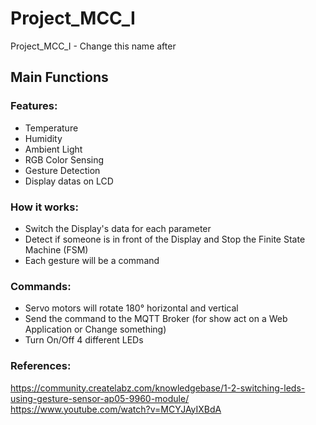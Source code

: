 # Project_MCC_I
Project_MCC_I - Change this name after

## Main Functions

  
  
### Features:
- Temperature
- Humidity
- Ambient Light
- RGB Color Sensing
- Gesture Detection
- Display datas on LCD
 
### How it works:
- Switch the Display's data for each parameter
- Detect if someone is in front of the Display and Stop the Finite State Machine (FSM)
- Each gesture will be a command

### Commands:
- Servo motors will rotate 180° horizontal and vertical
- Send the command to the MQTT Broker (for show act on a Web Application or Change something)
- Turn On/Off 4 different LEDs



### References:
https://community.createlabz.com/knowledgebase/1-2-switching-leds-using-gesture-sensor-ap05-9960-module/
https://www.youtube.com/watch?v=MCYJAyIXBdA


